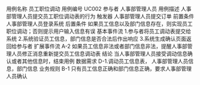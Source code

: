 用例名称	员工职位调动
用例编号	UC002
参与者	人事部管理人员
用例描述	人事部管理人员提交员工职位调动表的行为
触发器	人事部管理人员提交订单
前置条件	人事部管理人员登录系统
后置条件	如果员工信息以及部门信息存在，则实现员工职位调动；否则提示用户输入信息有误
基本事件流	1.参与者将员工调动表提交给系统
2.系统验证员工信息，部门信息是否合法后作出响应
3.系统生成确认页面返回给参与者
扩展事件流	A-2 如果员工信息非法或者部门信息非法，提醒人事部管理人员修正消息重新提交员工信息调动表
结论	当人事部管理人员接受调动信息确认或者其他信息时，结束用例
数据需求	D-1.调动员工信息表， 人事部管理人员信息，部门信息
业务规则	B-1 只有员工信息正确和部门信息正确，要求人事部管理人员确认
